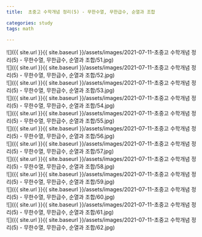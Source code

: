 ```yaml
---
title:  초중고 수학개념 정리(5) - 무한수열, 무한급수, 순열과 조합

categories: study 
tags: math
 
---
```


  
  
![]({{ site.url }}{{ site.baseurl }}/assets/images/2021-07-11-초중고 수학개념 정리(5) - 무한수열, 무한급수, 순열과 조합/51.jpg)  
![]({{ site.url }}{{ site.baseurl }}/assets/images/2021-07-11-초중고 수학개념 정리(5) - 무한수열, 무한급수, 순열과 조합/52.jpg)  
![]({{ site.url }}{{ site.baseurl }}/assets/images/2021-07-11-초중고 수학개념 정리(5) - 무한수열, 무한급수, 순열과 조합/53.jpg)  
![]({{ site.url }}{{ site.baseurl }}/assets/images/2021-07-11-초중고 수학개념 정리(5) - 무한수열, 무한급수, 순열과 조합/54.jpg)  
![]({{ site.url }}{{ site.baseurl }}/assets/images/2021-07-11-초중고 수학개념 정리(5) - 무한수열, 무한급수, 순열과 조합/55.jpg)  
![]({{ site.url }}{{ site.baseurl }}/assets/images/2021-07-11-초중고 수학개념 정리(5) - 무한수열, 무한급수, 순열과 조합/56.jpg)  
![]({{ site.url }}{{ site.baseurl }}/assets/images/2021-07-11-초중고 수학개념 정리(5) - 무한수열, 무한급수, 순열과 조합/57.jpg)  
![]({{ site.url }}{{ site.baseurl }}/assets/images/2021-07-11-초중고 수학개념 정리(5) - 무한수열, 무한급수, 순열과 조합/58.jpg)  
![]({{ site.url }}{{ site.baseurl }}/assets/images/2021-07-11-초중고 수학개념 정리(5) - 무한수열, 무한급수, 순열과 조합/59.jpg)  
![]({{ site.url }}{{ site.baseurl }}/assets/images/2021-07-11-초중고 수학개념 정리(5) - 무한수열, 무한급수, 순열과 조합/60.jpg)  
![]({{ site.url }}{{ site.baseurl }}/assets/images/2021-07-11-초중고 수학개념 정리(5) - 무한수열, 무한급수, 순열과 조합/61.jpg)  
![]({{ site.url }}{{ site.baseurl }}/assets/images/2021-07-11-초중고 수학개념 정리(5) - 무한수열, 무한급수, 순열과 조합/62.jpg)  
